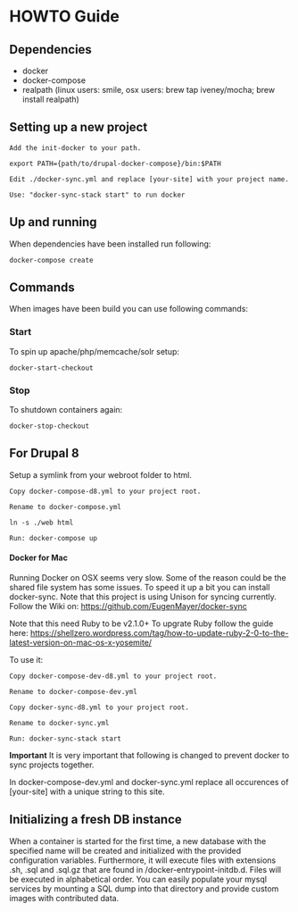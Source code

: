 # HOWTO Guide

## Dependencies
* docker
* docker-compose
* realpath (linux users: smile, osx users: brew tap iveney/mocha; brew install realpath)

## Setting up a new project

    Add the init-docker to your path.

    export PATH={path/to/drupal-docker-compose}/bin:$PATH
    
    Edit ./docker-sync.yml and replace [your-site] with your project name.
    
    Use: "docker-sync-stack start" to run docker

## Up and running
When dependencies have been installed run following:

    docker-compose create

## Commands
When images have been build you can use following commands:

### Start
To spin up apache/php/memcache/solr setup:

    docker-start-checkout

### Stop
To shutdown containers again:

    docker-stop-checkout

## For Drupal 8
Setup a symlink from your webroot folder to html.

    Copy docker-compose-d8.yml to your project root.

    Rename to docker-compose.yml

    ln -s ./web html

    Run: docker-compose up

#### Docker for Mac
Running Docker on OSX seems very slow.
Some of the reason could be the shared file system has some issues.
To speed it up a bit you can install docker-sync.
Note that this project is using Unison for syncing currently.
Follow the Wiki on: https://github.com/EugenMayer/docker-sync

Note that this need Ruby to be v2.1.0+
To upgrate Ruby follow the guide here: https://shellzero.wordpress.com/tag/how-to-update-ruby-2-0-to-the-latest-version-on-mac-os-x-yosemite/

To use it:

    Copy docker-compose-dev-d8.yml to your project root.

    Rename to docker-compose-dev.yml

    Copy docker-sync-d8.yml to your project root.

    Rename to docker-sync.yml

    Run: docker-sync-stack start

**Important**
It is very important that following is changed to prevent docker to sync projects together.

In docker-compose-dev.yml and docker-sync.yml replace all occurences of [your-site] with a unique string to this site.

## Initializing a fresh DB instance

When a container is started for the first time, a new database with the specified name will be created and initialized with the provided configuration variables.
Furthermore, it will execute files with extensions .sh, .sql and .sql.gz that are found in /docker-entrypoint-initdb.d. Files will be executed in alphabetical order.
You can easily populate your mysql services by mounting a SQL dump into that directory and provide custom images with contributed data.